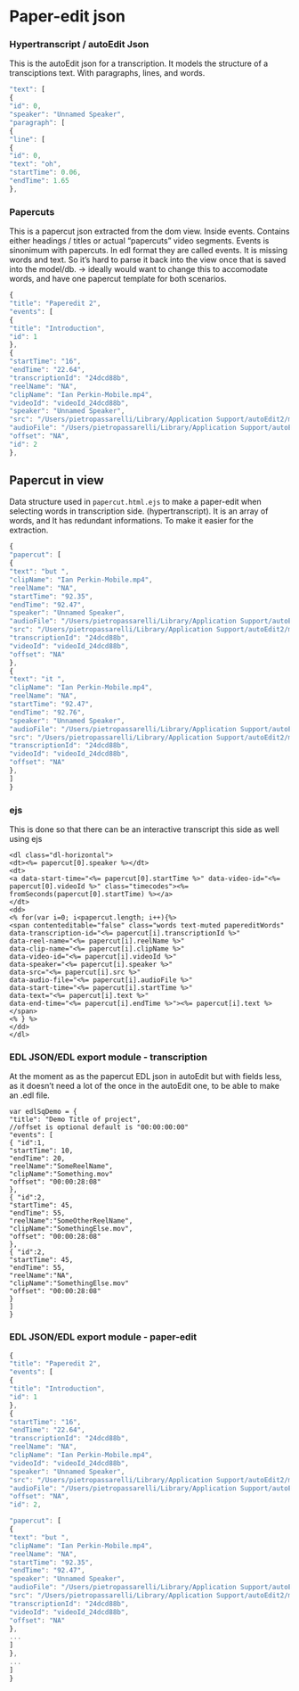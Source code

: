 # Paper-edit json

### Hypertranscript / autoEdit Json

This is the autoEdit json for a transcription. It models the structure of a transciptions text. With paragraphs, lines, and words.

```javascript
"text": [
{
"id": 0,
"speaker": "Unnamed Speaker",
"paragraph": [
{
"line": [
{
"id": 0,
"text": "oh",
"startTime": 0.06,
"endTime": 1.65
},
```

### Papercuts

This is a papercut json extracted from the dom view. Inside events. Contains either headings / titles or actual “papercuts” video segments. Events is sinonimum with papercuts. In edl format they are called events. It is missing words and text. So it’s hard to parse it back into the view once that is saved into the model/db. → ideally would want to change this to accomodate words, and have one papercut template for both scenarios.

```javascript
{
"title": "Paperedit 2",
"events": [
{
"title": "Introduction",
"id": 1
},
{
"startTime": "16",
"endTime": "22.64",
"transcriptionId": "24dcd88b",
"reelName": "NA",
"clipName": "Ian Perkin-Mobile.mp4",
"videoId": "videoId_24dcd88b",
"speaker": "Unnamed Speaker",
"src": "/Users/pietropassarelli/Library/Application Support/autoEdit2/media/Ian_Perkin-Mobile.mp4.1486169904445.webm",
"audioFile": "/Users/pietropassarelli/Library/Application Support/autoEdit2/media/Ian_Perkin-Mobile.mp4.1486169904445.ogg",
"offset": "NA",
"id": 2
},
```

## Papercut in view

Data structure used in `papercut.html.ejs` to make a paper-edit when selecting words in transcription side. \(hypertranscript\). It is an array of words, and It has redundant informations. To make it easier for the extraction.

```javascript
{
"papercut": [
{
"text": "but ",
"clipName": "Ian Perkin-Mobile.mp4",
"reelName": "NA",
"startTime": "92.35",
"endTime": "92.47",
"speaker": "Unnamed Speaker",
"audioFile": "/Users/pietropassarelli/Library/Application Support/autoEdit2/media/Ian_Perkin-Mobile.mp4.1486169904445.ogg",
"src": "/Users/pietropassarelli/Library/Application Support/autoEdit2/media/Ian_Perkin-Mobile.mp4.1486169904445.webm",
"transcriptionId": "24dcd88b",
"videoId": "videoId_24dcd88b",
"offset": "NA"
},
{
"text": "it ",
"clipName": "Ian Perkin-Mobile.mp4",
"reelName": "NA",
"startTime": "92.47",
"endTime": "92.76",
"speaker": "Unnamed Speaker",
"audioFile": "/Users/pietropassarelli/Library/Application Support/autoEdit2/media/Ian_Perkin-Mobile.mp4.1486169904445.ogg",
"src": "/Users/pietropassarelli/Library/Application Support/autoEdit2/media/Ian_Perkin-Mobile.mp4.1486169904445.webm",
"transcriptionId": "24dcd88b",
"videoId": "videoId_24dcd88b",
"offset": "NA"
},
]
}
```

### ejs

This is done so that there can be an interactive transcript this side as well using ejs

```text
<dl class="dl-horizontal">
<dt><%= papercut[0].speaker %></dt>
<dt>
<a data-start-time="<%= papercut[0].startTime %>" data-video-id="<%= papercut[0].videoId %>" class="timecodes"><%= fromSeconds(papercut[0].startTime) %></a>
</dt>
<dd>
<% for(var i=0; i<papercut.length; i++){%>
<span contenteditable="false" class="words text-muted papereditWords"
data-transcription-id="<%= papercut[i].transcriptionId %>"
data-reel-name="<%= papercut[i].reelName %>"
data-clip-name="<%= papercut[i].clipName %>"
data-video-id="<%= papercut[i].videoId %>"
data-speaker="<%= papercut[i].speaker %>"
data-src="<%= papercut[i].src %>"
data-audio-file="<%= papercut[i].audioFile %>"
data-start-time="<%= papercut[i].startTime %>"
data-text="<%= papercut[i].text %>"
data-end-time="<%= papercut[i].endTime %>"><%= papercut[i].text %> </span>
<% } %>
</dd>
</dl>
```

### EDL JSON/EDL export module - transcription

At the moment as as the papercut EDL json in autoEdit but with fields less, as it doesn’t need a lot of the once in the autoEdit one, to be able to make an .edl file.

```text
var edlSqDemo = {
"title": "Demo Title of project",
//offset is optional default is "00:00:00:00"
"events": [
{ "id":1,
"startTime": 10,
"endTime": 20,
"reelName":"SomeReelName",
"clipName":"Something.mov"
"offset": "00:00:28:08"
},
{ "id":2,
"startTime": 45,
"endTime": 55,
"reelName":"SomeOtherReelName",
"clipName":"SomethingElse.mov",
"offset": "00:00:28:08"
},
{ "id":2,
"startTime": 45,
"endTime": 55,
"reelName":"NA",
"clipName":"SomethingElse.mov"
"offset": "00:00:28:08"
}
]
}
```

### EDL JSON/EDL export module - paper-edit

```javascript
{
"title": "Paperedit 2",
"events": [
{
"title": "Introduction",
"id": 1
},
{
"startTime": "16",
"endTime": "22.64",
"transcriptionId": "24dcd88b",
"reelName": "NA",
"clipName": "Ian Perkin-Mobile.mp4",
"videoId": "videoId_24dcd88b",
"speaker": "Unnamed Speaker",
"src": "/Users/pietropassarelli/Library/Application Support/autoEdit2/media/Ian_Perkin-Mobile.mp4.1486169904445.webm",
"audioFile": "/Users/pietropassarelli/Library/Application Support/autoEdit2/media/Ian_Perkin-Mobile.mp4.1486169904445.ogg",
"offset": "NA",
"id": 2,

"papercut": [
{
"text": "but ",
"clipName": "Ian Perkin-Mobile.mp4",
"reelName": "NA",
"startTime": "92.35",
"endTime": "92.47",
"speaker": "Unnamed Speaker",
"audioFile": "/Users/pietropassarelli/Library/Application Support/autoEdit2/media/Ian_Perkin-Mobile.mp4.1486169904445.ogg",
"src": "/Users/pietropassarelli/Library/Application Support/autoEdit2/media/Ian_Perkin-Mobile.mp4.1486169904445.webm",
"transcriptionId": "24dcd88b",
"videoId": "videoId_24dcd88b",
"offset": "NA"
},
...
]
},
...
]
}
```

